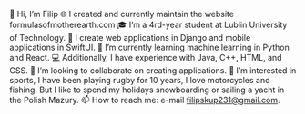 👋 Hi, I’m Filip
🌐 I created and currently maintain the website formulasofmotherearth.com
🎓 I’m a 4rd-year student at Lublin University of Technology.
📱 I create web applications in Django and mobile applications in SwiftUI.
🌱 I’m currently learning machine learning in Python and React.
💻 Additionally, I have experience with Java, C++, HTML, and CSS.
💞️ I’m looking to collaborate on creating applications.
👀 I’m interested in sports, I have been playing rugby for 10 years, I love motorcycles and fishing. But I like to spend my holidays snowboarding or sailing a yacht in the Polish Mazury.
📫 How to reach me: e-mail filipskup231@gmail.com.
